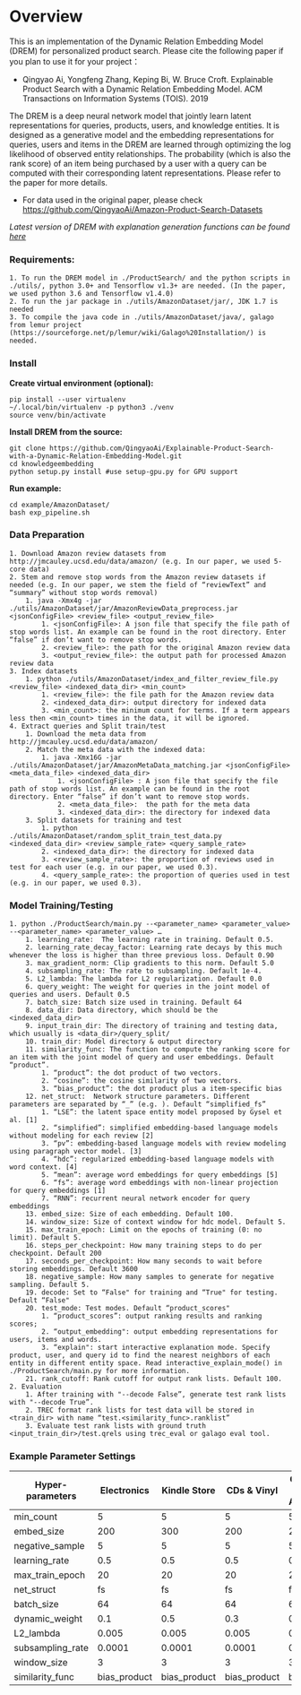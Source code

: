 # Overview #

This is an implementation of the Dynamic Relation Embedding Model (DREM) for personalized product search. Please cite the following paper if you plan to use it for your project：
    
*	Qingyao Ai, Yongfeng Zhang, Keping Bi, W. Bruce Croft. Explainable Product Search with a Dynamic Relation Embedding Model. ACM Transactions on Information Systems (TOIS). 2019
    	
The DREM is a deep neural network model that jointly learn latent representations for queries, products, users, and knowledge entities. 
It is designed as a generative model and the embedding representations for queries, users and items in the DREM are learned through optimizing the log likelihood of observed entity relationships. 
The probability (which is also the rank score) of an item being purchased by a user with a query can be computed with their corresponding latent representations. 
Please refer to the paper for more details.

* For data used in the original paper, please check https://github.com/QingyaoAi/Amazon-Product-Search-Datasets

*Latest version of DREM with explanation generation functions can be found [here](https://github.com/utahIRlab/drem-evaluation)*

### Requirements: ###
    1. To run the DREM model in ./ProductSearch/ and the python scripts in ./utils/, python 3.0+ and Tensorflow v1.3+ are needed. (In the paper, we used python 3.6 and Tensorflow v1.4.0)
    2. To run the jar package in ./utils/AmazonDataset/jar/, JDK 1.7 is needed
    3. To compile the java code in ./utils/AmazonDataset/java/, galago from lemur project (https://sourceforge.net/p/lemur/wiki/Galago%20Installation/) is needed. 

### Install

**Create virtual environment (optional):**
```
pip install --user virtualenv
~/.local/bin/virtualenv -p python3 ./venv
source venv/bin/activate
```

**Install DREM from the source:**
```
git clone https://github.com/QingyaoAi/Explainable-Product-Search-with-a-Dynamic-Relation-Embedding-Model.git
cd knowledgeembedding
python setup.py install #use setup-gpu.py for GPU support
```

**Run example:**
```
cd example/AmazonDataset/
bash exp_pipeline.sh
```

### Data Preparation ###
    1. Download Amazon review datasets from http://jmcauley.ucsd.edu/data/amazon/ (e.g. In our paper, we used 5-core data)
    2. Stem and remove stop words from the Amazon review datasets if needed (e.g. In our paper, we stem the field of “reviewText” and “summary” without stop words removal)
        1. java -Xmx4g -jar ./utils/AmazonDataset/jar/AmazonReviewData_preprocess.jar <jsonConfigFile> <review_file> <output_review_file>
            1. <jsonConfigFile>: A json file that specify the file path of stop words list. An example can be found in the root directory. Enter “false” if don’t want to remove stop words. 
            2. <review_file>: the path for the original Amazon review data
            3. <output_review_file>: the output path for processed Amazon review data
    3. Index datasets
        1. python ./utils/AmazonDataset/index_and_filter_review_file.py <review_file> <indexed_data_dir> <min_count>
            1. <review_file>: the file path for the Amazon review data
            2. <indexed_data_dir>: output directory for indexed data
            3. <min_count>: the minimum count for terms. If a term appears less then <min_count> times in the data, it will be ignored.
    4. Extract queries and Split train/test
        1. Download the meta data from http://jmcauley.ucsd.edu/data/amazon/ 
        2. Match the meta data with the indexed data:
            1. java -Xmx16G -jar ./utils/AmazonDataset/jar/AmazonMetaData_matching.jar <jsonConfigFile> <meta_data_file> <indexed_data_dir>
                1. <jsonConfigFile> : A json file that specify the file path of stop words list. An example can be found in the root directory. Enter “false” if don’t want to remove stop words. 
                2. <meta_data_file>:  the path for the meta data
                3. <indexed_data_dir>: the directory for indexed data
        3. Split datasets for training and test
            1. python ./utils/AmazonDataset/random_split_train_test_data.py <indexed_data_dir> <review_sample_rate> <query_sample_rate>
            2. <indexed_data_dir>: the directory for indexed data
            3. <review_sample_rate>: the proportion of reviews used in test for each user (e.g. in our paper, we used 0.3).
            4. <query_sample_rate>: the proportion of queries used in test (e.g. in our paper, we used 0.3).

	

### Model Training/Testing ###
    1. python ./ProductSearch/main.py --<parameter_name> <parameter_value> --<parameter_name> <parameter_value> … 
        1. learning_rate:  The learning rate in training. Default 0.5.
        2. learning_rate_decay_factor: Learning rate decays by this much whenever the loss is higher than three previous loss. Default 0.90
        3. max_gradient_norm: Clip gradients to this norm. Default 5.0
        4. subsampling_rate: The rate to subsampling. Default 1e-4. 
        5. L2_lambda: The lambda for L2 regularization. Default 0.0
        6. query_weight: The weight for queries in the joint model of queries and users. Default 0.5
        7. batch_size: Batch size used in training. Default 64
        8. data_dir: Data directory, which should be the <indexed_data_dir>
        9. input_train_dir: The directory of training and testing data, which usually is <data_dir>/query_split/
        10. train_dir: Model directory & output directory
        11. similarity_func: The function to compute the ranking score for an item with the joint model of query and user embeddings. Default “product”.
            1. “product”: the dot product of two vectors.
            2. “cosine”: the cosine similarity of two vectors.
            3. “bias_product”: the dot product plus a item-specific bias
        12. net_struct:  Network structure parameters. Different parameters are separated by “_” (e.g. ). Default “simplified_fs”
            1. “LSE”: the latent space entity model proposed by Gysel et al. [1]
            2. “simplified”: simplified embedding-based language models without modeling for each review [2]
            3. “pv”: embedding-based language models with review modeling using paragraph vector model. [3]
            4. “hdc”: regularized embedding-based language models with word context. [4]
            5. “mean”: average word embeddings for query embeddings [5]
            6. “fs”: average word embeddings with non-linear projection for query embeddings [1]
            7. “RNN”: recurrent neural network encoder for query embeddings
        13. embed_size: Size of each embedding. Default 100.
        14. window_size: Size of context window for hdc model. Default 5.
        15. max_train_epoch: Limit on the epochs of training (0: no limit). Default 5.
        16. steps_per_checkpoint: How many training steps to do per checkpoint. Default 200
        17. seconds_per_checkpoint: How many seconds to wait before storing embeddings. Default 3600
        18. negative_sample: How many samples to generate for negative sampling. Default 5.
        19. decode: Set to “False" for training and “True" for testing. Default “False"
        20. test_mode: Test modes. Default “product_scores"
            1. “product_scores”: output ranking results and ranking scores; 
            2. “output_embedding": output embedding representations for users, items and words.
            3. “explain": start interactive explanation mode. Specify product, user, and query id to find the nearest neighbors of each entity in different entity space. Read interactive_explain_mode() in ./ProductSearch/main.py for more information.
        21. rank_cutoff: Rank cutoff for output rank lists. Default 100.
    2. Evaluation
        1. After training with "--decode False”, generate test rank lists with "--decode True”.
        2. TREC format rank lists for test data will be stored in <train_dir> with name “test.<similarity_func>.ranklist”
        3. Evaluate test rank lists with ground truth <input_train_dir>/test.qrels using trec_eval or galago eval tool.

### Example Parameter Settings ###

| Hyper-parameters  | Electronics | Kindle Store | CDs & Vinyl | Cell Phones & Accessories |
| ------------- | ------------- | ------------- | ------------- | ------------- |
| min\_count | 5 | 5 | 5 | 5 |
| embed\_size  | 200 | 300 | 200 | 200 |
| negative\_sample  | 5 | 5 | 5 | 5 |
| learning\_rate | 0.5 | 0.5 | 0.5 | 0.5 |
| max\_train\_epoch | 20 | 20 | 20 | 20 |
| net\_struct | fs | fs | fs | fs |
| batch\_size | 64 | 64 | 64 | 64 |
| dynamic\_weight | 0.1 | 0.5 | 0.3 | 0.2 |
| L2\_lambda | 0.005 | 0.005 | 0.005 | 0.005 |
| subsampling\_rate  | 0.0001  | 0.0001  | 0.0001  | 0.0001  |
| window\_size  | 3 | 3 | 3 | 3 |
| similarity\_func | bias\_product | bias\_product | bias\_product | bias\_product |

